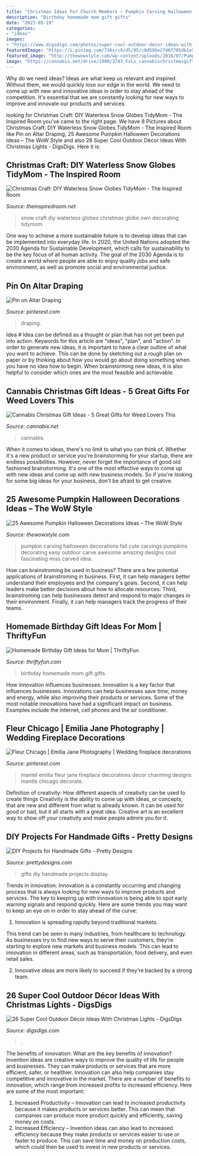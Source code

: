 ```yaml
---
title: "Christmas Ideas For Church Members ~ Pumpkin Carving Halloween Decorations Fall Cute Carvings Pumpkins Decorating Easy Outdoor Carve Awesome Amazing Designs Cool Fascinating Miss Carved Idea"
description: "Birthday homemade mom gift gifts"
date: "2023-05-19"
categories:
- "ideas"
images:
- "https://www.digsdigs.com/photos/super-cool-outdoor-decor-ideas-with-christmas-lights-5.jpg"
featuredImage: "https://i.pinimg.com/736x/c9/d5/95/c9d595e2746f705db1e527cb2d84ecae--emilia-mantel.jpg"
featured_image: "http://thewowstyle.com/wp-content/uploads/2016/07/Pumpkin-Halloween-Decorations-1.jpg"
image: "https://cannabis.net/drive/1000/3743_FsLx_cannabischristmasgifts.jpg"
---
```



Why do we need ideas?
Ideas are what keep us relevant and inspired. Without them, we would quickly lose our edge in the world. We need to come up with new and innovative ideas in order to stay ahead of the competition. It's essential that we are constantly looking for new ways to improve and innovate our products and services.

	

		
looking for Christmas Craft: DIY Waterless Snow Globes TidyMom - The Inspired Room you've came to the right page. We have 8 Pictures about Christmas Craft: DIY Waterless Snow Globes TidyMom - The Inspired Room like Pin on Altar Draping, 25 Awesome Pumpkin Halloween Decorations Ideas – The WoW Style and also 26 Super Cool Outdoor Décor Ideas With Christmas Lights - DigsDigs. Here it is:
		
    
## Christmas Craft: DIY Waterless Snow Globes TidyMom - The Inspired Room

<img loading=lazy src="https://theinspiredroom.net/wp-content/uploads/2011/12/waterless-snow-globe.jpg" onerror="this.onerror=null;this.src='https://tse4.mm.bing.net/th?id=OIP.WrLyulOn8N-JX4xIgW6CrgHaGC&amp;pid=15.1';" alt="Christmas Craft: DIY Waterless Snow Globes TidyMom - The Inspired Room">

_Source: theinspiredroom.net_

>snow craft diy waterless globes christmas globe own decorating tidymom. 

	

One way to achieve a more sustainable future is to develop ideas that can be implemented into everyday life. In 2020, the United Nations adopted the 2030 Agenda for Sustainable Development, which calls for sustainability to be the key focus of all human activity. The goal of the 2030 Agenda is to create a world where people are able to enjoy quality jobs and safe environment, as well as promote social and environmental justice.

    
## Pin On Altar Draping

<img loading=lazy src="https://i.pinimg.com/736x/f6/71/1d/f6711d445f5b374e594d2bc1be7f409b.jpg" onerror="this.onerror=null;this.src='https://tse1.mm.bing.net/th?id=OIP.M3mxQ9CYoCZdMBx3MulfnwHaJ3&amp;pid=15.1';" alt="Pin on Altar Draping">

_Source: pinterest.com_

>draping. 

	

Idea #
Idea can be defined as a thought or plan that has not yet been put into action. Keywords for this article are "ideas", "plan", and "action". In order to generate new ideas, it is important to have a clear outline of what you want to achieve. This can be done by sketching out a rough plan on paper or by thinking about how you would go about doing something when you have no idea how to begin. When brainstorming new ideas, it is also helpful to consider which ones are the most feasible and achievable.

    
## Cannabis Christmas Gift Ideas - 5 Great Gifts For Weed Lovers This

<img loading=lazy src="https://cannabis.net/drive/1000/3743_FsLx_cannabischristmasgifts.jpg" onerror="this.onerror=null;this.src='https://tse2.mm.bing.net/th?id=OIP.oCV4TFhsJ89qeH2qdTfZKgHaHM&amp;pid=15.1';" alt="Cannabis Christmas Gift Ideas - 5 Great Gifts for Weed Lovers This">

_Source: cannabis.net_

>cannabis. 

	

When it comes to ideas, there's no limit to what you can think of. Whether it's a new product or service you're brainstorming for your startup, there are endless possibilities. However, never forget the importance of good old fashioned brainstorming. It's one of the most effective ways to come up with new ideas and come up with new business models. So if you're looking for some big ideas for your business, don't be afraid to get creative.

    
## 25 Awesome Pumpkin Halloween Decorations Ideas – The WoW Style

<img loading=lazy src="http://thewowstyle.com/wp-content/uploads/2016/07/Pumpkin-Halloween-Decorations-1.jpg" onerror="this.onerror=null;this.src='https://tse3.mm.bing.net/th?id=OIP.1JlJnONRKQDl4PXZlH7_bQHaKy&amp;pid=15.1';" alt="25 Awesome Pumpkin Halloween Decorations Ideas – The WoW Style">

_Source: thewowstyle.com_

>pumpkin carving halloween decorations fall cute carvings pumpkins decorating easy outdoor carve awesome amazing designs cool fascinating miss carved idea. 

	

How can brainstroming be used in business?
There are a few potential applications of brainstroming in business. First, it can help managers better understand their employees and the company's goals. Second, it can help leaders make better decisions about how to allocate resources. Third, brainstroming can help businesses detect and respond to major changes in their environment. Finally, it can help managers track the progress of their teams.

    
## Homemade Birthday Gift Ideas For Mom | ThriftyFun

<img loading=lazy src="https://img.thrfun.com/img/077/859/homemade_birthday_gift_l1.jpg" onerror="this.onerror=null;this.src='https://tse2.mm.bing.net/th?id=OIP.xJNsyXNyxW2xME-0DVO4ewHaLI&amp;pid=15.1';" alt="Homemade Birthday Gift Ideas for Mom | ThriftyFun">

_Source: thriftyfun.com_

>birthday homemade mom gift gifts. 

	

How innovation influences businesses:
Innovation is a key factor that influences businesses. Innovations can help businesses save time, money and energy, while also improving their products or services. Some of the most notable innovations have had a significant impact on business. Examples include the internet, cell phones and the air conditioner.

    
## Fleur Chicago | Emilia Jane Photography | Wedding Fireplace Decorations

<img loading=lazy src="https://i.pinimg.com/736x/c9/d5/95/c9d595e2746f705db1e527cb2d84ecae--emilia-mantel.jpg" onerror="this.onerror=null;this.src='https://tse1.mm.bing.net/th?id=OIP.vXQGKbTZIxciul0Rb05BVwHaLH&amp;pid=15.1';" alt="Fleur Chicago | Emilia Jane Photography | Wedding fireplace decorations">

_Source: pinterest.com_

>mantel emilia fleur jane fireplace decorations decor charming designs mantle chicago decorate. 

	

Definition of creativity: How different aspects of creativity can be used to create things
Creativity is the ability to come up with ideas, or concepts, that are new and different from what is already known. It can be used for good or bad, but it all starts with a great idea. Creative art is an excellent way to show off your creativity and make people admire you for it.

    
## DIY Projects For Handmade Gifts - Pretty Designs

<img loading=lazy src="https://www.prettydesigns.com/wp-content/uploads/2014/07/Photo-Display.jpg" onerror="this.onerror=null;this.src='https://tse1.mm.bing.net/th?id=OIP.QHXW6PI1VmLDhq8AkHnTMwAAAA&amp;pid=15.1';" alt="DIY Projects for Handmade Gifts - Pretty Designs">

_Source: prettydesigns.com_

>gifts diy handmade projects display. 

	

Trends in innovation:
Innovation is a constantly occurring and changing process that is always looking for new ways to improve products and services. The key to keeping up with innovation is being able to spot early warning signals and respond quickly. Here are some trends you may want to keep an eye on in order to stay ahead of the curve:
1. Innovation is spreading rapidly beyond traditional markets.

This trend can be seen in many industries, from healthcare to technology. As businesses try to find new ways to serve their customers, they’re starting to explore new markets and business models. This can lead to innovation in different areas, such as transportation, food delivery, and even retail sales.

2. Innovative ideas are more likely to succeed if they're backed by a strong team.

    
## 26 Super Cool Outdoor Décor Ideas With Christmas Lights - DigsDigs

<img loading=lazy src="https://www.digsdigs.com/photos/super-cool-outdoor-decor-ideas-with-christmas-lights-5.jpg" onerror="this.onerror=null;this.src='https://tse1.mm.bing.net/th?id=OIP.aDmU3w47C3cIYYsleS7UNgHaLH&amp;pid=15.1';" alt="26 Super Cool Outdoor Décor Ideas With Christmas Lights - DigsDigs">

_Source: digsdigs.com_

>. 

	

The benefits of innovation: What are the key benefits of innovation?
Invention ideas are creative ways to improve the quality of life for people and businesses. They can make products or services that are more efficient, safer, or healthier. Innovation can also help companies stay competitive and innovative in the market. There are a number of benefits to innovation, which range from increased profits to increased efficiency. Here are some of the most important: 
1. Increased Productivity – Innovation can lead to increased productivity because it makes products or services better. This can mean that companies can produce more product quickly and efficiently, saving money on costs. 
2. Increased Efficiency – Invention ideas can also lead to increased efficiency because they make products or services easier to use or faster to produce. This can save time and money on production costs, which could then be used to invest in new products or services.

